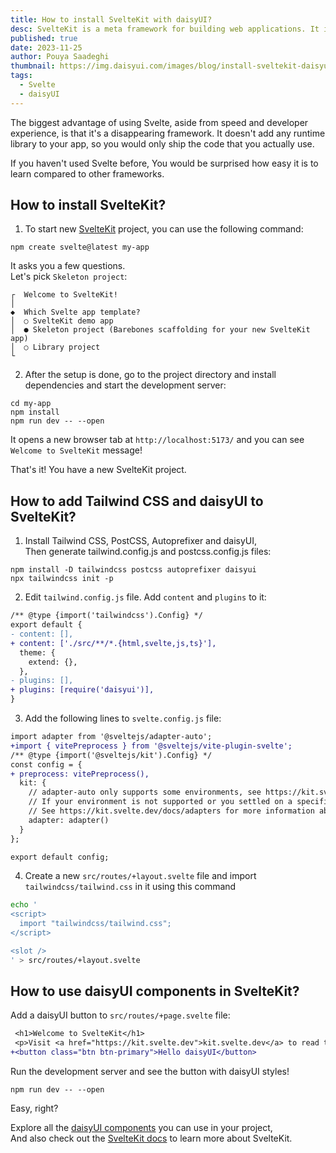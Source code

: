 ```yaml
---
title: How to install SvelteKit with daisyUI?
desc: SvelteKit is a meta framework for building web applications. It is based on Svelte, a compiler that turns your Svelte components into fast and efficient JavaScript.
published: true
date: 2023-11-25
author: Pouya Saadeghi
thumbnail: https://img.daisyui.com/images/blog/install-sveltekit-daisyui.jpg
tags:
  - Svelte
  - daisyUI
---
```


The biggest advantage of using Svelte, aside from speed and developer experience, is that it's a disappearing framework. It doesn't add any runtime library to your app, so you would only ship the code that you actually use.

If you haven't used Svelte before, You would be surprised how easy it is to learn compared to other frameworks.

## How to install SvelteKit?

1. To start new [SvelteKit](https://kit.svelte.dev/) project, you can use the following command:

```
npm create svelte@latest my-app
```

It asks you a few questions.  
Let's pick `Skeleton project`:

```
┌  Welcome to SvelteKit!
│
◆  Which Svelte app template?
│  ○ SvelteKit demo app
│  ● Skeleton project (Barebones scaffolding for your new SvelteKit app)
│  ○ Library project
└
```

2. After the setup is done, go to the project directory and install dependencies and start the development server:

```
cd my-app
npm install
npm run dev -- --open
```

It opens a new browser tab at `http://localhost:5173/` and you can see `Welcome to SvelteKit` message!

That's it! You have a new SvelteKit project.

## How to add Tailwind CSS and daisyUI to SvelteKit?

1. Install Tailwind CSS, PostCSS, Autoprefixer and daisyUI,  
   Then generate tailwind.config.js and postcss.config.js files:

```
npm install -D tailwindcss postcss autoprefixer daisyui
npx tailwindcss init -p
```

2. Edit `tailwind.config.js` file. Add `content` and `plugins` to it:

```diff
/** @type {import('tailwindcss').Config} */
export default {
- content: [],
+ content: ['./src/**/*.{html,svelte,js,ts}'],
  theme: {
    extend: {},
  },
- plugins: [],
+ plugins: [require('daisyui')],
}
```

3. Add the following lines to `svelte.config.js` file:

```diff
import adapter from '@sveltejs/adapter-auto';
+import { vitePreprocess } from '@sveltejs/vite-plugin-svelte';
/** @type {import('@sveltejs/kit').Config} */
const config = {
+ preprocess: vitePreprocess(),
  kit: {
    // adapter-auto only supports some environments, see https://kit.svelte.dev/docs/adapter-auto for a list.
    // If your environment is not supported or you settled on a specific environment, switch out the adapter.
    // See https://kit.svelte.dev/docs/adapters for more information about adapters.
    adapter: adapter()
  }
};

export default config;
```

4. Create a new `src/routes/+layout.svelte` file and import `tailwindcss/tailwind.css` in it using this command

```sh
echo '
<script>
  import "tailwindcss/tailwind.css";
</script>

<slot />
' > src/routes/+layout.svelte
```

## How to use daisyUI components in SvelteKit?

Add a daisyUI button to `src/routes/+page.svelte` file:

```diff
 <h1>Welcome to SvelteKit</h1>
 <p>Visit <a href="https://kit.svelte.dev">kit.svelte.dev</a> to read the documentation</p>
+<button class="btn btn-primary">Hello daisyUI</button>
```

Run the development server and see the button with daisyUI styles!

```
npm run dev -- --open
```

Easy, right?

Explore all the [daisyUI components](https://daisyui.com/components/) you can use in your project,  
And also check out the [SvelteKit docs](https://kit.svelte.dev/) to learn more about SvelteKit.
